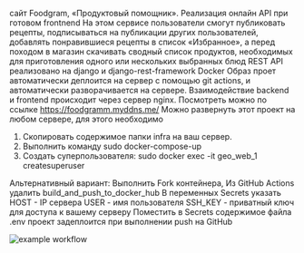 сайт Foodgram, «Продуктовый помощник». 
Реализация онлайн API при готовом frontnend
На этом сервисе пользователи смогут публиковать рецепты, подписываться на публикации других пользователей,
добавлять понравившиеся рецепты в список «Избранное», а перед походом в магазин скачивать сводный список продуктов,
необходимых для приготовления одного или нескольких выбранных блюд
REST API реализовано на django и django-rest-framework
Docker Образ проет автоматически деплоится на сервер с помощью git actions,
и автоматически разворачивается на сервере.
Взаимодействие backend и frontend происходит через сервер nginx.
Посмотреть можно по ссылке https://foodgramm.myddns.me/
Можно развернуть этот проект на любом сервере, для этого необходимо
1) Скопировать содержимое папки infra на ваш сервер.
2) Выполнить команду sudo docker-compose-up
3) Создать суперпользователя: sudo docker exec -it geo_web_1 createsuperuser

Альтернативный вариант:
Выполнить Fork контейнера,
Из GitHub Actions удалить build_and_push_to_docker_hub
В переменных Secrets указать
HOST - IP сервера 
USER - имя пользователя 
SSH_KEY - приватный ключ для доступа к вашему серверу
Поместить в Secrets содержимое файла .env
проект задеплоится при выполнении push на GitHub

![example workflow](https://github.com/GEORGELIZGIN/foodgram-project-react/actions/workflows/foodgram_workflow/badge.svg)

